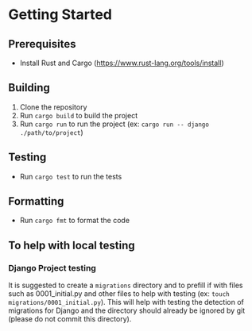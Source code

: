 # Getting Started

## Prerequisites
- Install Rust and Cargo (https://www.rust-lang.org/tools/install)

## Building
1. Clone the repository
2. Run `cargo build` to build the project
3. Run `cargo run` to run the project (ex: `cargo run -- django ./path/to/project`)


## Testing
- Run `cargo test` to run the tests

## Formatting
- Run `cargo fmt` to format the code

## To help with local testing
### Django Project testing
It is suggested to create a `migrations` directory and to prefill if with files such as 0001_initial.py and other files to help with testing (ex: `touch migrations/0001_initial.py`). This will help with testing the detection of migrations for Django and the directory should already be ignored by git (please do not commit this directory).